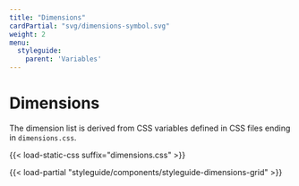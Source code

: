 ```yaml
---
title: "Dimensions"
cardPartial: "svg/dimensions-symbol.svg"
weight: 2
menu: 
  styleguide:
    parent: 'Variables'
---
```


# Dimensions

The dimension list is derived from CSS variables defined in CSS files ending in `dimensions.css`.

{{< load-static-css suffix="dimensions.css" >}}

{{< load-partial "styleguide/components/styleguide-dimensions-grid" >}}
